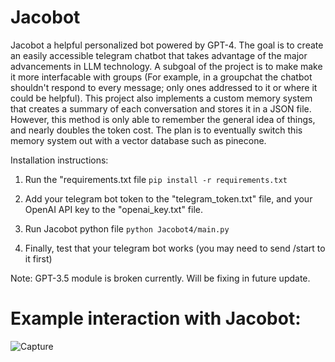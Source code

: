 # Jacobot
Jacobot a helpful personalized bot powered by GPT-4. The goal is to create an easily accessible telegram chatbot that takes advantage of the major advancements in LLM technology. A subgoal of the project is to make make it more interfacable with groups (For example, in a groupchat the chatbot shouldn't respond to every message; only ones addressed to it or where it could be helpful). This project also implements a custom memory system that creates a summary of each conversation and stores it in a JSON file. However, this method is only able to remember the general idea of things, and nearly doubles the token cost. The plan is to eventually switch this memory system out with a vector database such as pinecone.

Installation instructions: 
1. Run the "requirements.txt file
```pip install -r requirements.txt```

2. Add your telegram bot token to the "telegram_token.txt" file, and your OpenAI API key to the "openai_key.txt" file.

3. Run Jacobot python file
```python Jacobot4/main.py```
4. Finally, test that your telegram bot works (you may need to send /start to it first)

Note: GPT-3.5 module is broken currently. Will be fixing in future update.

# Example interaction with Jacobot:
![Capture](https://github.com/jacoballessio/Jacobot/assets/39074704/48eb0fc1-47c9-4b63-8d80-704ebf7e142f)
